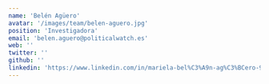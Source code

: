 ```yaml
---
name: 'Belén Agüero'
avatar: '/images/team/belen-aguero.jpg'
position: 'Investigadora'
email: 'belen.aguero@politicalwatch.es'
web: ''
twitter: ''
github: ''
linkedin: 'https://www.linkedin.com/in/mariela-bel%C3%A9n-ag%C3%BCero-980b224b/'
---
```


